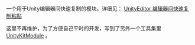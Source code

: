 一个用于Unity编辑器间快速复制的模块。详细见： [UnityEditor 编辑器间快速复制粘贴](https://539go.com/2018/02/04/Unity-QuickCopy/)

这里不再维护，为了方便自己平时的开发，写到了另外一个工具集里[UnityKitModule](https://github.com/liangddyy/UnityKitModule) 。